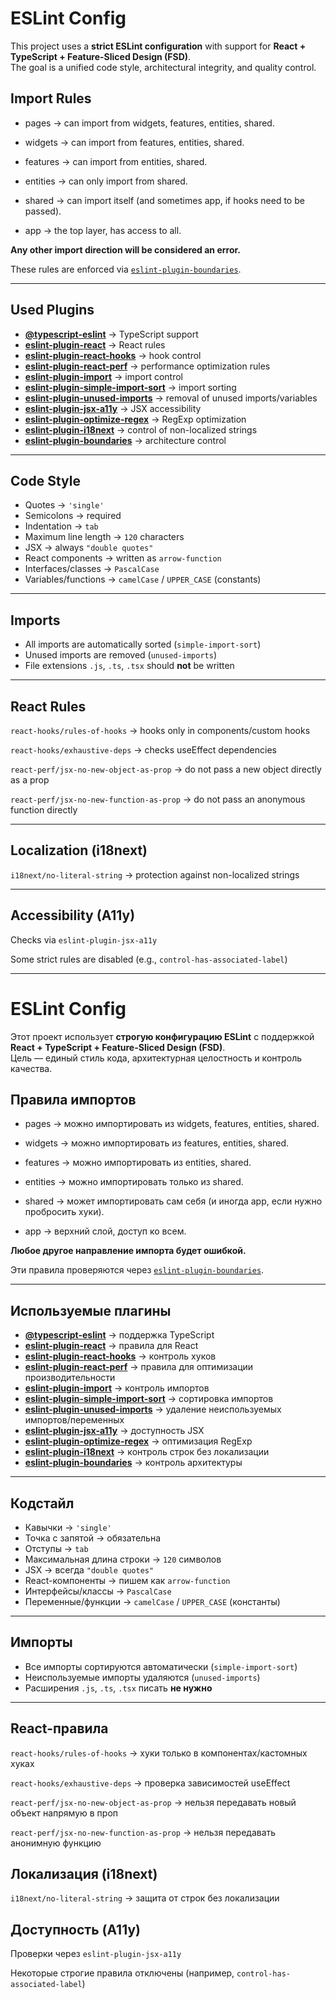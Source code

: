 # ESLint Config

This project uses a **strict ESLint configuration** with support for **React + TypeScript + Feature-Sliced Design (FSD)**.  
The goal is a unified code style, architectural integrity, and quality control.

## Import Rules

- pages → can import from widgets, features, entities, shared.

- widgets → can import from features, entities, shared.

- features → can import from entities, shared.

- entities → can only import from shared.

- shared → can import itself (and sometimes app, if hooks need to be passed).

- app → the top layer, has access to all.

**Any other import direction will be considered an error.**

These rules are enforced via [`eslint-plugin-boundaries`](https://www.npmjs.com/package/eslint-plugin-boundaries).

---

## Used Plugins

- **[@typescript-eslint](https://typescript-eslint.io/)** → TypeScript support
- **[eslint-plugin-react](https://www.npmjs.com/package/eslint-plugin-react)** → React rules
- **[eslint-plugin-react-hooks](https://www.npmjs.com/package/eslint-plugin-react-hooks)** → hook control
- **[eslint-plugin-react-perf](https://github.com/cvazac/eslint-plugin-react-perf)** → performance optimization rules
- **[eslint-plugin-import](https://www.npmjs.com/package/eslint-plugin-import)** → import control
- **[eslint-plugin-simple-import-sort](https://www.npmjs.com/package/eslint-plugin-simple-import-sort)** → import sorting
- **[eslint-plugin-unused-imports](https://www.npmjs.com/package/eslint-plugin-unused-imports)** → removal of unused imports/variables
- **[eslint-plugin-jsx-a11y](https://www.npmjs.com/package/eslint-plugin-jsx-a11y)** → JSX accessibility
- **[eslint-plugin-optimize-regex](https://github.com/BrainMaestro/eslint-plugin-optimize-regex)** → RegExp optimization
- **[eslint-plugin-i18next](https://www.npmjs.com/package/eslint-plugin-i18next)** → control of non-localized strings
- **[eslint-plugin-boundaries](https://www.npmjs.com/package/eslint-plugin-boundaries)** → architecture control

---

## Code Style

- Quotes → `'single'`
- Semicolons → required
- Indentation → `tab`
- Maximum line length → `120` characters
- JSX → always `"double quotes"`
- React components → written as `arrow-function`
- Interfaces/classes → `PascalCase`
- Variables/functions → `camelCase` / `UPPER_CASE` (constants)

---

## Imports

- All imports are automatically sorted (`simple-import-sort`)
- Unused imports are removed (`unused-imports`)
- File extensions `.js`, `.ts`, `.tsx` should **not** be written

---

## React Rules
`react-hooks/rules-of-hooks` → hooks only in components/custom hooks

`react-hooks/exhaustive-deps` → checks useEffect dependencies

`react-perf/jsx-no-new-object-as-prop` → do not pass a new object directly as a prop

`react-perf/jsx-no-new-function-as-prop` → do not pass an anonymous function directly

---

## Localization (i18next)
`i18next/no-literal-string` → protection against non-localized strings

---

## Accessibility (A11y)
Checks via `eslint-plugin-jsx-a11y`

Some strict rules are disabled (e.g., `control-has-associated-label`)

---
# ESLint Config

Этот проект использует **строгую конфигурацию ESLint** с поддержкой **React + TypeScript + Feature-Sliced Design (FSD)**.  
Цель — единый стиль кода, архитектурная целостность и контроль качества.

## Правила импортов

- pages → можно импортировать из widgets, features, entities, shared.

- widgets → можно импортировать из features, entities, shared.

- features → можно импортировать из entities, shared.

- entities → можно импортировать только из shared.

- shared → может импортировать сам себя (и иногда app, если нужно пробросить хуки).

- app → верхний слой, доступ ко всем.

**Любое другое направление импорта будет ошибкой.**

Эти правила проверяются через [`eslint-plugin-boundaries`](https://www.npmjs.com/package/eslint-plugin-boundaries).

---

## Используемые плагины

- **[@typescript-eslint](https://typescript-eslint.io/)** → поддержка TypeScript
- **[eslint-plugin-react](https://www.npmjs.com/package/eslint-plugin-react)** → правила для React
- **[eslint-plugin-react-hooks](https://www.npmjs.com/package/eslint-plugin-react-hooks)** → контроль хуков
- **[eslint-plugin-react-perf](https://github.com/cvazac/eslint-plugin-react-perf)** → правила для оптимизации производительности
- **[eslint-plugin-import](https://www.npmjs.com/package/eslint-plugin-import)** → контроль импортов
- **[eslint-plugin-simple-import-sort](https://www.npmjs.com/package/eslint-plugin-simple-import-sort)** → сортировка импортов
- **[eslint-plugin-unused-imports](https://www.npmjs.com/package/eslint-plugin-unused-imports)** → удаление неиспользуемых импортов/переменных
- **[eslint-plugin-jsx-a11y](https://www.npmjs.com/package/eslint-plugin-jsx-a11y)** → доступность JSX
- **[eslint-plugin-optimize-regex](https://github.com/BrainMaestro/eslint-plugin-optimize-regex)** → оптимизация RegExp
- **[eslint-plugin-i18next](https://www.npmjs.com/package/eslint-plugin-i18next)** → контроль строк без локализации
- **[eslint-plugin-boundaries](https://www.npmjs.com/package/eslint-plugin-boundaries)** → контроль архитектуры

---

## Кодстайл

- Кавычки → `'single'`
- Точка с запятой → обязательна
- Отступы → `tab`
- Максимальная длина строки → `120` символов
- JSX → всегда `"double quotes"`
- React-компоненты → пишем как `arrow-function`
- Интерфейсы/классы → `PascalCase`
- Переменные/функции → `camelCase` / `UPPER_CASE` (константы)

---

## Импорты

- Все импорты сортируются автоматически (`simple-import-sort`)
- Неиспользуемые импорты удаляются (`unused-imports`)
- Расширения `.js`, `.ts`, `.tsx` писать **не нужно**  

---

## React-правила
`react-hooks/rules-of-hooks` → хуки только в компонентах/кастомных хуках

`react-hooks/exhaustive-deps` → проверка зависимостей useEffect

`react-perf/jsx-no-new-object-as-prop` → нельзя передавать новый объект напрямую в проп

`react-perf/jsx-no-new-function-as-prop` → нельзя передавать анонимную функцию

## Локализация (i18next)
`i18next/no-literal-string` → защита от строк без локализации

## Доступность (A11y)
Проверки через `eslint-plugin-jsx-a11y`

Некоторые строгие правила отключены (например, `control-has-associated-label`)

